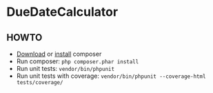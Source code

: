 # DueDateCalculator

## HOWTO

 * [Download](https://getcomposer.org/download/) or [install](https://getcomposer.org/doc/00-intro.md#installation-linux-unix-osx) composer
 * Run composer: `php composer.phar install`
 * Run unit tests: `vendor/bin/phpunit`
 * Run unit tests with coverage: `vendor/bin/phpunit --coverage-html tests/coverage/`